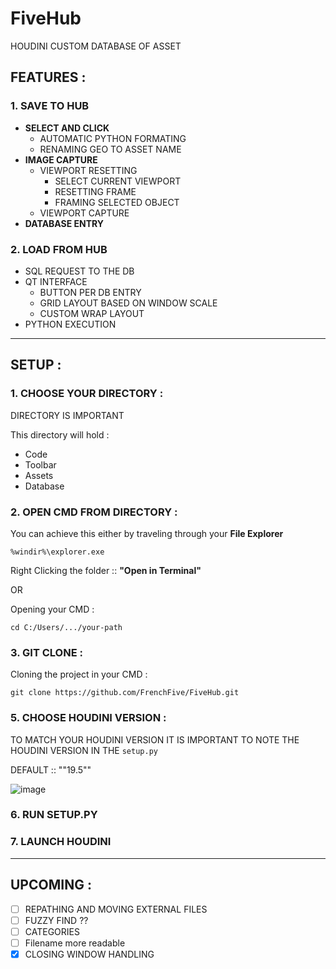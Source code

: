 # FiveHub
HOUDINI CUSTOM DATABASE OF ASSET 

## FEATURES :
### 1. SAVE TO HUB
  - **SELECT AND CLICK**
    - AUTOMATIC PYTHON FORMATING
    - RENAMING GEO TO ASSET NAME
  - **IMAGE CAPTURE**
    - VIEWPORT RESETTING
      - SELECT CURRENT VIEWPORT
      - RESETTING FRAME
      - FRAMING SELECTED OBJECT
    - VIEWPORT CAPTURE
  - **DATABASE ENTRY**
    
### 2. LOAD FROM HUB
  - SQL REQUEST TO THE DB
  - QT INTERFACE
    - BUTTON PER DB ENTRY
    - GRID LAYOUT BASED ON WINDOW SCALE
    - CUSTOM WRAP LAYOUT
  - PYTHON EXECUTION

------

## SETUP :

### 1. CHOOSE YOUR DIRECTORY :

DIRECTORY IS IMPORTANT

This directory will hold :
  - Code
  - Toolbar
  - Assets
  - Database

### 2. OPEN CMD FROM DIRECTORY :

You can achieve this either by traveling through your **File Explorer** 
```
%windir%\explorer.exe
```

Right Clicking the folder :: **"Open in Terminal"**

OR 

Opening your CMD : 
```
cd C:/Users/.../your-path
```

### 3. GIT CLONE :

Cloning the project in your CMD :
```
git clone https://github.com/FrenchFive/FiveHub.git
```

### 5. CHOOSE HOUDINI VERSION :

TO MATCH YOUR HOUDINI VERSION IT IS IMPORTANT TO NOTE THE HOUDINI VERSION IN THE ``` setup.py ```

DEFAULT :: ""19.5""

![image](https://github.com/FrenchFive/FiveHub/assets/105274118/f73e1004-619b-4816-9431-808ddd26943a)



### 6. RUN SETUP.PY


### 7. LAUNCH HOUDINI 

------
## UPCOMING : 
- [ ] REPATHING AND MOVING EXTERNAL FILES
- [ ] FUZZY FIND ??
- [ ] CATEGORIES
- [ ] Filename more readable
- [x] CLOSING WINDOW HANDLING
